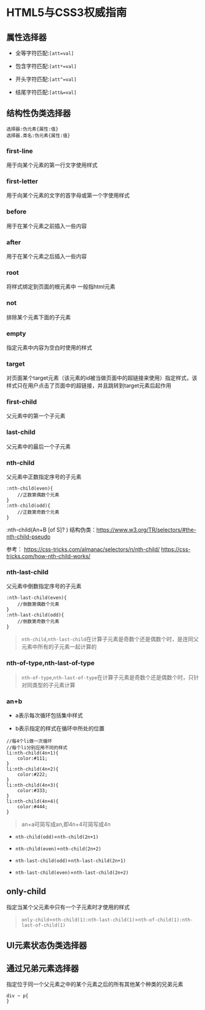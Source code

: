 # HTML5与CSS3权威指南

## 属性选择器

- 全等字符匹配:`[att=val]`

- 包含字符匹配:`[att*=val]`

- 开头字符匹配:`[att^=val]`

- 结尾字符匹配:`[att&=val]`

## 结构性伪类选择器

```
选择器:伪元素{属性:值}
选择器.类名:伪元素{属性:值}
```

### first-line

用于向某个元素的第一行文字使用样式

### first-letter

用于向某个元素的文字的首字母或第一个字使用样式

### before

用于在某个元素之前插入一些内容

### after

用于在某个元素之后插入一些内容

### root

将样式绑定到页面的根元素中 一般指html元素

### not

排除某个元素下面的子元素

### empty

指定元素中内容为空白时使用的样式

### target

对页面某个target元素（该元素的id被当做页面中的超链接来使用）指定样式，该样式只在用户点击了页面中的超链接，并且跳转到target元素后起作用

### first-child

父元素中的第一个子元素

### last-child

父元素中的最后一个子元素

### nth-child

父元素中正数指定序号的子元素

```
:nth-child(even){
    //正数第偶数个元素
}
:nth-child(odd){
    //正数第奇数个元素
}
```

:nth-child(An+B [of S]? )
结构伪类：<https://www.w3.org/TR/selectors/#the-nth-child-pseudo>

参考：
<https://css-tricks.com/almanac/selectors/n/nth-child/>
<https://css-tricks.com/how-nth-child-works/>

### nth-last-child

父元素中倒数指定序号的子元素

```
:nth-last-child(even){
    //倒数第偶数个元素
}
:nth-last-child(odd){
    //倒数第奇数个元素
}
```

> `nth-child`,`nth-last-child`在计算子元素是奇数个还是偶数个时，是连同父元素中所有的子元素一起计算的

### nth-of-type,nth-last-of-type

> `nth-of-type`,`nth-last-of-type`在计算子元素是奇数个还是偶数个时，只针对同类型的子元素计算

### an+b

- a表示每次循环包括集中样式

- b表示指定的样式在循环中所处的位置

```
//每4个li做一次循环
//每个li分别应用不同的样式
li:nth-child(4n+1){
    color:#111;
}
li:nth-child(4n+2){
    color:#222;
}
li:nth-child(4n+3){
    color:#333;
}
li:nth-child(4n+4){
    color:#444;
}
```

> an+a可简写成an,即4n+4可简写成4n

- `nth-child(odd)`=`nth-child(2n+1)`

- `nth-child(even)`=`nth-child(2n+2)`

- `nth-last-child(odd)`=`nth-last-child(2n+1)`

- `nth-last-child(even)`=`nth-last-child(2n+2)`

## only-child

指定当某个父元素中只有一个子元素时才使用的样式

> `only-child`=`nth-child(1):nth-last-child(1)`=`nth-of-child(1):nth-last-of-child(1)`

## UI元素状态伪类选择器

## 通过兄弟元素选择器

指定位于同一个父元素之中的某个元素之后的所有其他某个种类的兄弟元素

```
div ~ p{
}
```
